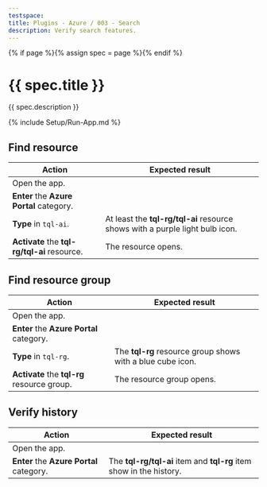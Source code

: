```yaml
---
testspace:
title: Plugins - Azure / 003 - Search
description: Verify search features.
---
```


{% if page %}{% assign spec = page %}{% endif %}

# {{ spec.title }}

{{ spec.description }}

{% include Setup/Run-App.md %}

## Find resource

| Action                                       | Expected result                                                              |
| -------------------------------------------- | ---------------------------------------------------------------------------- |
| Open the app.                                |                                                                              |
| **Enter** the **Azure Portal** category.     |                                                                              |
| **Type** in `tql-ai`.                        | At least the **tql-rg/tql-ai** resource shows with a purple light bulb icon. |
| **Activate** the **tql-rg/tql-ai** resource. | The resource opens.                                                          |

## Find resource group

| Action                                      | Expected result                                            |
| ------------------------------------------- | ---------------------------------------------------------- |
| Open the app.                               |                                                            |
| **Enter** the **Azure Portal** category.    |                                                            |
| **Type** in `tql-rg`.                       | The **tql-rg** resource group shows with a blue cube icon. |
| **Activate** the **tql-rg** resource group. | The resource group opens.                                  |

## Verify history

| Action                                   | Expected result                                                     |
| ---------------------------------------- | ------------------------------------------------------------------- |
| Open the app.                            |                                                                     |
| **Enter** the **Azure Portal** category. | The **tql-rg/tql-ai** item and **tql-rg** item show in the history. |
